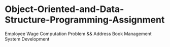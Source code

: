 # Object-Oriented-and-Data-Structure-Programming-Assignment
Employee Wage Computation Problem &amp;&amp; Address Book Management System Development
